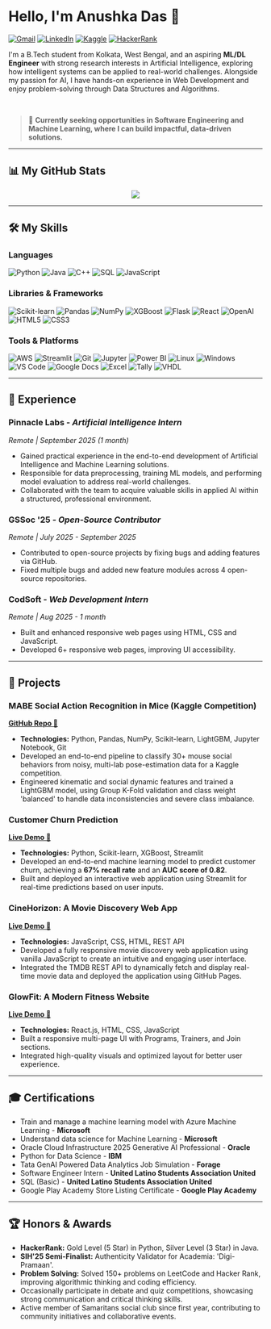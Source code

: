 # Hello, I'm Anushka Das 👋

<p align="left">
  <a href="mailto:anushkadas05das@gmail.com"><img src="https://img.shields.io/badge/Gmail-D14836.svg?style=for-the-badge&logo=gmail&logoColor=white" alt="Gmail"/></a>
  <a href="https://linkedin.com/in/anushka-das-467437316"><img src="https://img.shields.io/badge/LinkedIn-0A66C2.svg?style=for-the-badge&logo=linkedin&logoColor=white" alt="LinkedIn"/></a>
  <a href="https://www.kaggle.com/anushkadas2313002101"><img src="https://img.shields.io/badge/Kaggle-20BEFF.svg?style=for-the-badge&logo=kaggle&logoColor=white" alt="Kaggle"/></a>
  <a href="https://www.hackerrank.com/profile/anushkadas05das"><img src="https://img.shields.io/badge/HackerRank-2EC866.svg?style=for-the-badge&logo=hackerrank&logoColor=white" alt="HackerRank"/></a>
</p>

I'm a B.Tech student from Kolkata, West Bengal, and an aspiring **ML/DL Engineer** with strong research interests in Artificial Intelligence, exploring how intelligent systems can be applied to real-world challenges. Alongside my passion for AI, I have hands-on experience in Web Development and enjoy problem-solving through Data Structures and Algorithms.

<br />

> 🔭 **Currently seeking opportunities in Software Engineering and Machine Learning, where I can build impactful, data-driven solutions.**

---
## 📊 My GitHub Stats

<p align="center">
  <a href="https://github.com/anuraghazra/github-readme-stats">
    <img align="center" src="https://github-readme-stats.vercel.app/api/top-langs/?username=anushkadas-coder&layout=compact&theme=tokyonight&border_radius=5&border_color=30A3DC" />
  </a>
</p>

---
## 🛠️ My Skills

### Languages
<p align="left">
  <img src="https://img.shields.io/badge/Python-3776AB.svg?style=for-the-badge&logo=Python&logoColor=white" alt="Python"/>
  <img src="https://img.shields.io/badge/Java-ED8B00.svg?style=for-the-badge&logo=openjdk&logoColor=white" alt="Java"/>
  <img src="https://img.shields.io/badge/C++-00599C.svg?style=for-the-badge&logo=cplusplus&logoColor=white" alt="C++"/>
  <img src="https://img.shields.io/badge/SQL-4479A1.svg?style=for-the-badge&logo=sql&logoColor=white" alt="SQL"/>
  <img src="https://img.shields.io/badge/JavaScript-F7DF1E.svg?style=for-the-badge&logo=javascript&logoColor=black" alt="JavaScript"/>
</p>

### Libraries & Frameworks
<p align="left">
  <img src="https://img.shields.io/badge/Scikit--learn-F7931E.svg?style=for-the-badge&logo=scikit-learn&logoColor=white" alt="Scikit-learn"/>
  <img src="https://img.shields.io/badge/Pandas-150458.svg?style=for-the-badge&logo=pandas&logoColor=white" alt="Pandas"/>
  <img src="https://img.shields.io/badge/NumPy-013243.svg?style=for-the-badge&logo=numpy&logoColor=white" alt="NumPy"/>
  <img src="https://img.shields.io/badge/XGBoost-006600.svg?style=for-the-badge&logo=xgboost&logoColor=white" alt="XGBoost"/>
  <img src="https://img.shields.io/badge/Flask-000000.svg?style=for-the-badge&logo=flask&logoColor=white" alt="Flask"/>
  <img src="https://img.shields.io/badge/React-61DAFB.svg?style=for-the-badge&logo=react&logoColor=black" alt="React"/>
  <img src="https://img.shields.io/badge/OpenAI-412991.svg?style=for-the-badge&logo=openai&logoColor=white" alt="OpenAI"/>
  <img src="https://img.shields.io/badge/HTML5-E34F26.svg?style=for-the-badge&logo=html5&logoColor=white" alt="HTML5"/>
  <img src="https://img.shields.io/badge/CSS3-1572B6.svg?style=for-the-badge&logo=css3&logoColor=white" alt="CSS3"/>
</p>

### Tools & Platforms
<p align="left">
  <img src="https://img.shields.io/badge/Amazon_AWS-232F3E.svg?style=for-the-badge&logo=amazon-aws&logoColor=white" alt="AWS"/>
  <img src="https://img.shields.io/badge/Streamlit-FF4B4B.svg?style=for-the-badge&logo=streamlit&logoColor=white" alt="Streamlit"/>
  <img src="https://img.shields.io/badge/Git-F05032.svg?style=for-the-badge&logo=git&logoColor=white" alt="Git"/>
  <img src="https://img.shields.io/badge/Jupyter-F37626.svg?style=for-the-badge&logo=jupyter&logoColor=white" alt="Jupyter"/>
  <img src="https://img.shields.io/badge/Power_BI-F2C811.svg?style=for-the-badge&logo=power-bi&logoColor=black" alt="Power BI"/>
  <img src="https://img.shields.io/badge/Linux-FCC624.svg?style=for-the-badge&logo=linux&logoColor=black" alt="Linux"/>
  <img src="https://img.shields.io/badge/Windows-0078D6.svg?style=for-the-badge&logo=windows&logoColor=white" alt="Windows"/>
  <img src="https://img.shields.io/badge/VS_Code-007ACC.svg?style=for-the-badge&logo=visual-studio-code&logoColor=white" alt="VS Code"/>
  <img src="https://img.shields.io/badge/Google_Docs-4285F4.svg?style=for-the-badge&logo=google-docs&logoColor=white" alt="Google Docs"/>
  <img src="https://img.shields.io/badge/Excel-217346.svg?style=for-the-badge&logo=microsoft-excel&logoColor=white" alt="Excel"/>
  <img src="https://img.shields.io/badge/Tally-000000.svg?style=for-the-badge&logo=--&logoColor=white" alt="Tally"/>
  <img src="https://img.shields.io/badge/VHDL-000000.svg?style=for-the-badge&logo=--&logoColor=white" alt="VHDL"/>
</p>

---
## 💼 Experience

### **Pinnacle Labs** - *Artificial Intelligence Intern*
*Remote | September 2025 (1 month)*
* Gained practical experience in the end-to-end development of Artificial Intelligence and Machine Learning solutions.
* Responsible for data preprocessing, training ML models, and performing model evaluation to address real-world challenges.
* Collaborated with the team to acquire valuable skills in applied Al within a structured, professional environment.

### **GSSoc '25** - *Open-Source Contributor*
*Remote | July 2025 - September 2025*
* Contributed to open-source projects by fixing bugs and adding features via GitHub.
* Fixed multiple bugs and added new feature modules across 4 open-source repositories.

### **CodSoft** - *Web Development Intern*
*Remote | Aug 2025 - 1 month*
* Built and enhanced responsive web pages using HTML, CSS and JavaScript.
* Developed 6+ responsive web pages, improving UI accessibility.

---
## 🚀 Projects

### **MABE Social Action Recognition in Mice (Kaggle Competition)**
**[GitHub Repo 🔗](https://github.com/anushkadas-coder/MABE-Mouse-Behavior-Recognition)**
* **Technologies:** Python, Pandas, NumPy, Scikit-learn, LightGBM, Jupyter Notebook, Git
* Developed an end-to-end pipeline to classify 30+ mouse social behaviors from noisy, multi-lab pose-estimation data for a Kaggle competition.
* Engineered kinematic and social dynamic features and trained a LightGBM model, using Group K-Fold validation and class weight 'balanced' to handle data inconsistencies and severe class imbalance.

### **Customer Churn Prediction**
**[Live Demo 🚀](https://customer-churn-prediction-gxtodszh8pjk58rvawbfzg.streamlit.app)**
* **Technologies:** Python, Scikit-learn, XGBoost, Streamlit
* Developed an end-to-end machine learning model to predict customer churn, achieving a **67% recall rate** and an **AUC score of 0.82**.
* Built and deployed an interactive web application using Streamlit for real-time predictions based on user inputs.

### **CineHorizon: A Movie Discovery Web App**
**[Live Demo 🚀](https://anushkadas-coder.github.io/CineHorizon/)**
* **Technologies:** JavaScript, CSS, HTML, REST API
* Developed a fully responsive movie discovery web application using vanilla JavaScript to create an intuitive and engaging user interface.
* Integrated the TMDB REST API to dynamically fetch and display real-time movie data and deployed the application using GitHub Pages.

### **GlowFit: A Modern Fitness Website**
**[Live Demo 🚀](https://anushkadas-coder.github.io/GlowFit/)**
* **Technologies:** React.js, HTML, CSS, JavaScript
* Built a responsive multi-page UI with Programs, Trainers, and Join sections.
* Integrated high-quality visuals and optimized layout for better user experience.

---
## 🎓 Certifications

* Train and manage a machine learning model with Azure Machine Learning - **Microsoft**
* Understand data science for Machine Learning - **Microsoft**
* Oracle Cloud Infrastructure 2025 Generative AI Professional - **Oracle**
* Python for Data Science - **IBM**
* Tata GenAI Powered Data Analytics Job Simulation - **Forage**
* Software Engineer Intern - **United Latino Students Association United**
* SQL (Basic) - **United Latino Students Association United**
* Google Play Academy Store Listing Certificate - **Google Play Academy**

---
## 🏆 Honors & Awards

* **HackerRank:** Gold Level (5 Star) in Python, Silver Level (3 Star) in Java.
* **SIH'25 Semi-Finalist:** Authenticity Validator for Academia: 'Digi-Pramaan'.
* **Problem Solving:** Solved 150+ problems on LeetCode and Hacker Rank, improving algorithmic thinking and coding efficiency.
* Occasionally participate in debate and quiz competitions, showcasing strong communication and critical thinking skills.
* Active member of Samaritans social club since first year, contributing to community initiatives and collaborative events.
